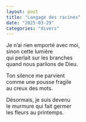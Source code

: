 ```yaml
---
layout: post
title: "Langage des racines"
date: "2025-03-29"
categories: "divers"
---
```


Je n’ai rien emporté avec moi,  
sinon cette lumière  
qui perlait sur les branches  
quand nous parlions de Dieu.  

Ton silence me parvient  
comme une pousse fragile  
au creux des mots.  

Désormais, je suis devenu  
le murmure qui fait germer  
les fleurs au printemps.  
